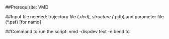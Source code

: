 ##Prerequisite: VMD

##Input file needed: trajectory file (*.dcd), structure (*.pdb) and parameter file (*.psf) [for namd]

##Command to run the script:
vmd -dispdev text -e bend.tcl
